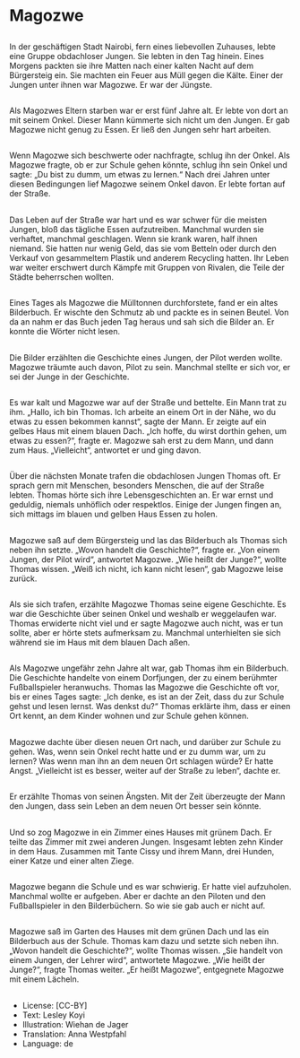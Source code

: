 # Magozwe

##
In der geschäftigen Stadt Nairobi, fern eines liebevollen Zuhauses, lebte eine Gruppe obdachloser Jungen. Sie lebten in den Tag hinein. Eines Morgens packten sie ihre Matten nach einer kalten Nacht auf dem Bürgersteig ein. Sie machten ein Feuer aus Müll gegen die Kälte. Einer der Jungen unter ihnen war Magozwe. Er war der Jüngste.

##
Als Magozwes Eltern starben war er erst fünf Jahre alt. Er lebte von dort an mit seinem Onkel. Dieser Mann kümmerte sich nicht um den Jungen. Er gab Magozwe nicht genug zu Essen. Er ließ den Jungen sehr hart arbeiten.

##
Wenn Magozwe sich beschwerte oder nachfragte, schlug ihn der Onkel. Als Magozwe fragte, ob er zur Schule gehen könnte, schlug ihn sein Onkel und sagte: „Du bist zu dumm, um etwas zu lernen.“ Nach drei Jahren unter diesen Bedingungen lief Magozwe seinem Onkel davon. Er lebte fortan auf der Straße.

##
Das Leben auf der Straße war hart und es war schwer für die meisten Jungen, bloß das tägliche Essen aufzutreiben. Manchmal wurden sie verhaftet, manchmal geschlagen. Wenn sie krank waren, half ihnen niemand. Sie hatten nur wenig Geld, das sie vom Betteln oder durch den Verkauf von gesammeltem Plastik und anderem Recycling hatten. Ihr Leben war weiter erschwert durch Kämpfe mit Gruppen von Rivalen, die Teile der Städte beherrschen wollten.

##
Eines Tages als Magozwe die Mülltonnen durchforstete, fand er ein altes Bilderbuch. Er wischte den Schmutz ab und packte es in seinen Beutel. Von da an nahm er das Buch jeden Tag heraus und sah sich die Bilder an. Er konnte die Wörter nicht lesen.

##
Die Bilder erzählten die Geschichte eines Jungen, der Pilot werden wollte. Magozwe träumte auch davon, Pilot zu sein. Manchmal stellte er sich vor, er sei der Junge in der Geschichte.

##
Es war kalt und Magozwe war auf der Straße und bettelte. Ein Mann trat zu ihm. „Hallo, ich bin Thomas. Ich arbeite an einem Ort in der Nähe, wo du etwas zu essen bekommen kannst“, sagte der Mann. Er zeigte auf ein gelbes Haus mit einem blauen Dach. „Ich hoffe, du wirst dorthin gehen, um etwas zu essen?“, fragte er. Magozwe sah erst zu dem Mann, und dann zum Haus. „Vielleicht“, antwortet er und ging davon.

##
Über die nächsten Monate trafen die obdachlosen Jungen Thomas oft. Er sprach gern mit Menschen, besonders Menschen, die auf der Straße lebten. Thomas hörte sich ihre Lebensgeschichten an. Er war ernst und geduldig, niemals unhöflich oder respektlos. Einige der Jungen fingen an, sich mittags im blauen und gelben Haus Essen zu holen.

##
Magozwe saß auf dem Bürgersteig und las das Bilderbuch als Thomas sich neben ihn setzte. „Wovon handelt die Geschichte?“, fragte er. „Von einem Jungen, der Pilot wird“, antwortet Magozwe. „Wie heißt der Junge?“, wollte Thomas wissen. „Weiß ich nicht, ich kann nicht lesen“, gab Magozwe leise zurück.

##
Als sie sich trafen, erzählte Magozwe Thomas seine eigene Geschichte. Es war die Geschichte über seinen Onkel und weshalb er weggelaufen war. Thomas erwiderte nicht viel und er sagte Magozwe auch nicht, was er tun sollte, aber er hörte stets aufmerksam zu. Manchmal unterhielten sie sich während sie im Haus mit dem blauen Dach aßen.

##
Als Magozwe ungefähr zehn Jahre alt war, gab Thomas ihm ein Bilderbuch. Die Geschichte handelte von einem Dorfjungen, der zu einem berühmter Fußballspieler heranwuchs. Thomas las Magozwe die Geschichte oft vor, bis er eines Tages sagte: „Ich denke, es ist an der Zeit, dass du zur Schule gehst und lesen lernst. Was denkst du?“ Thomas erklärte ihm, dass er einen Ort kennt, an dem Kinder wohnen und zur Schule gehen können.

##
Magozwe dachte über diesen neuen Ort nach, und darüber zur Schule zu gehen. Was, wenn sein Onkel recht hatte und er zu dumm war, um zu lernen? Was wenn man ihn an dem neuen Ort schlagen würde? Er hatte Angst. „Vielleicht ist es besser, weiter auf der Straße zu leben“, dachte er.

##
Er erzählte Thomas von seinen Ängsten. Mit der Zeit überzeugte der Mann den Jungen, dass sein Leben an dem neuen Ort besser sein könnte.

##
Und so zog Magozwe in ein Zimmer eines Hauses mit grünem Dach. Er teilte das Zimmer mit zwei anderen Jungen. Insgesamt lebten zehn Kinder in dem Haus. Zusammen mit Tante Cissy und ihrem Mann, drei Hunden, einer Katze und einer alten Ziege.

##
Magozwe begann die Schule und es war schwierig. Er hatte viel aufzuholen. Manchmal wollte er aufgeben. Aber er dachte an den Piloten und den Fußballspieler in den Bilderbüchern. So wie sie gab auch er nicht auf.

##
Magozwe saß im Garten des Hauses mit dem grünen Dach und las ein Bilderbuch aus der Schule. Thomas kam dazu und setzte sich neben ihn. „Wovon handelt die Geschichte?“, wollte Thomas wissen. „Sie handelt von einem Jungen, der Lehrer wird“, antwortete Magozwe. „Wie heißt der Junge?“, fragte Thomas weiter. „Er heißt Magozwe“, entgegnete Magozwe mit einem Lächeln.

##
* License: [CC-BY]
* Text: Lesley Koyi
* Illustration: Wiehan de Jager
* Translation: Anna Westpfahl
* Language: de
